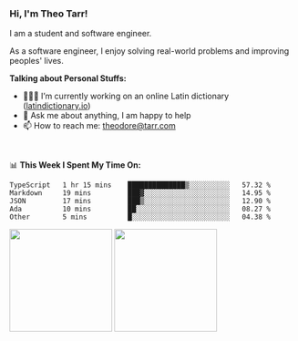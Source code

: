 ### Hi, I'm Theo Tarr!

I am a student and software engineer. 

As a software engineer, I enjoy solving real-world problems and improving peoples' lives.

**Talking about Personal Stuffs:**

- 👨🏻‍💻 I’m currently working on an online Latin dictionary ([latindictionary.io](https://www.latindictionary.io))
- 💬 Ask me about anything, I am happy to help
- 📫 How to reach me: theodore@tarr.com

</br>

📊 **This Week I Spent My Time On:**
<!--START_SECTION:waka-->
```text
TypeScript   1 hr 15 mins    ██████████████▒░░░░░░░░░░   57.32 % 
Markdown     19 mins         ███▓░░░░░░░░░░░░░░░░░░░░░   14.95 % 
JSON         17 mins         ███▒░░░░░░░░░░░░░░░░░░░░░   12.90 % 
Ada          10 mins         ██░░░░░░░░░░░░░░░░░░░░░░░   08.27 % 
Other        5 mins          █░░░░░░░░░░░░░░░░░░░░░░░░   04.38 % 
```
<!--END_SECTION:waka-->
<p>
  <img height="180em" src="https://github-readme-stats.vercel.app/api?username=theotarr&show_icons=true&hide_border=true&&count_private=true&include_all_commits=true&theme=radical" />
  <img height="180em" src="https://github-readme-stats.vercel.app/api/top-langs/?username=theotarr&exclude_repo=KNN-Image-Classification&show_icons=true&hide_border=true&layout=compact&langs_count=8&theme=radical"/>
</p>
